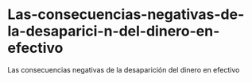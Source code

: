 # Las-consecuencias-negativas-de-la-desaparici-n-del-dinero-en-efectivo
Las consecuencias negativas de la desaparición del dinero en efectivo
